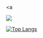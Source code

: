 <a

<img align="center"
src="![kamal710's GitHub stats](https://github-readme-stats.vercel.app/api?username=kamal710&show_icons=true&theme=gotham)" />
</a>

[![Top Langs](https://github-readme-stats.vercel.app/api/top-langs/?username=anuraghazra&layout=compact)](https://github.com/anuraghazra/github-readme-stats)

  





  














